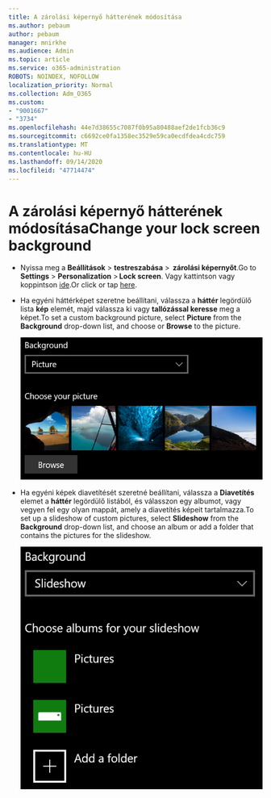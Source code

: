 ```yaml
---
title: A zárolási képernyő hátterének módosítása
ms.author: pebaum
author: pebaum
manager: mnirkhe
ms.audience: Admin
ms.topic: article
ms.service: o365-administration
ROBOTS: NOINDEX, NOFOLLOW
localization_priority: Normal
ms.collection: Adm_O365
ms.custom:
- "9001667"
- "3734"
ms.openlocfilehash: 44e7d38655c7087f0b95a80488aef2de1fcb36c9
ms.sourcegitcommit: c6692ce0fa1358ec3529e59ca0ecdfdea4cdc759
ms.translationtype: MT
ms.contentlocale: hu-HU
ms.lasthandoff: 09/14/2020
ms.locfileid: "47714474"
---
```

# <a name="change-your-lock-screen-background"></a><span data-ttu-id="df2ff-102">A zárolási képernyő hátterének módosítása</span><span class="sxs-lookup"><span data-stu-id="df2ff-102">Change your lock screen background</span></span>

- <span data-ttu-id="df2ff-103">Nyissa meg a **Beállítások**  >  **testreszabása**  >  **zárolási képernyőt**.</span><span class="sxs-lookup"><span data-stu-id="df2ff-103">Go to **Settings** > **Personalization** > **Lock screen**.</span></span> <span data-ttu-id="df2ff-104">Vagy kattintson vagy koppintson [ide](ms-settings:lockscreen?activationSource=GetHelp).</span><span class="sxs-lookup"><span data-stu-id="df2ff-104">Or click or tap [here](ms-settings:lockscreen?activationSource=GetHelp).</span></span>

- <span data-ttu-id="df2ff-105">Ha egyéni háttérképet szeretne beállítani, válassza a **háttér** legördülő lista **kép** elemét, majd válassza ki vagy **tallózással keresse** meg a képet.</span><span class="sxs-lookup"><span data-stu-id="df2ff-105">To set a custom background picture, select **Picture** from the **Background** drop-down list, and choose or **Browse** to the picture.</span></span>

  ![Egyéni háttérkép beállítása](media/set-custom-background-pic.png)

- <span data-ttu-id="df2ff-107">Ha egyéni képek diavetítését szeretné beállítani, válassza a **Diavetítés** elemet a **háttér** legördülő listából, és válasszon egy albumot, vagy vegyen fel egy olyan mappát, amely a diavetítés képeit tartalmazza.</span><span class="sxs-lookup"><span data-stu-id="df2ff-107">To set up a slideshow of custom pictures, select **Slideshow** from the **Background** drop-down list, and choose an album or add a folder that contains the pictures for the slideshow.</span></span>

  ![Egyéni képek diavetítésének beállítása](media/set-up-slideshow-background.png)
